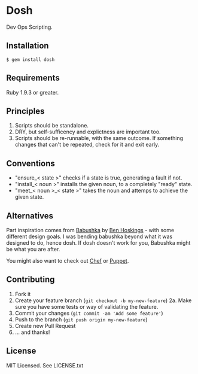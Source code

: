 # Dosh

Dev Ops Scripting.

## Installation

    $ gem install dosh

## Requirements

Ruby 1.9.3 or greater.

## Principles

1. Scripts should be standalone.
2. DRY, but self-sufficency and explictness are important too.
3. Scripts should be re-runnable, with the same outcome. If something changes
that can't be repeated, check for it and exit early.

## Conventions

- "ensure_< state >" checks if a state is true, generating a fault if not.
- "install_< noun >" installs the given noun, to a completely "ready" state.
- "meet_< noun >_< state >" takes the noun and attemps to achieve the given state.

## Alternatives

Part inspiration comes from [Babushka](http://babushka.me/) by 
[Ben Hoskings](http://benhoskin.gs/) - with some different design goals. I was
bending babushka beyond what it was designed to do, hence dosh. If dosh 
doesn't work for you, Babushka might be what you are after.

You might also want to check out [Chef](http://www.opscode.com/chef/) or
[Puppet](https://puppetlabs.com/).

## Contributing

1. Fork it
2. Create your feature branch (`git checkout -b my-new-feature`)
2a. Make sure you have some tests or way of validating the feature.
3. Commit your changes (`git commit -am 'Add some feature'`)
4. Push to the branch (`git push origin my-new-feature`)
5. Create new Pull Request
6. ... and thanks!

## License

MIT Licensed. See LICENSE.txt
